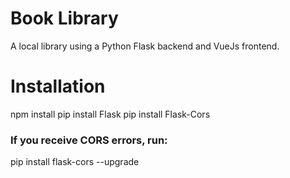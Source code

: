 # Book Library
A local library using a Python Flask backend and VueJs frontend.

# Installation
npm install
pip install Flask
pip install Flask-Cors

### If you receive CORS errors, run:

pip install flask-cors --upgrade

